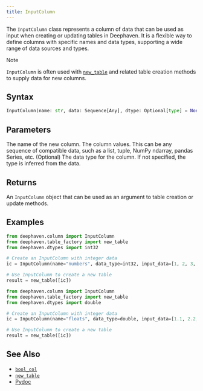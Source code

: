 ```yaml
---
title: InputColumn
---
```


The `InputColumn` class represents a column of data that can be used as input when creating or updating tables in Deephaven. It is a flexible way to define columns with specific names and data types, supporting a wide range of data sources and types.

> [!NOTE]
> `InputColumn` is often used with [`new_table`](./newTable.md) and related table creation methods to supply data for new columns.

## Syntax

```python syntax
InputColumn(name: str, data: Sequence[Any], dtype: Optional[type] = None) -> InputColumn
```

## Parameters

<ParamTable>
<Param name="name" type="str">
The name of the new column.
</Param>
<Param name="data" type="Sequence[Any]">
The column values. This can be any sequence of compatible data, such as a list, tuple, NumPy ndarray, pandas Series, etc.
</Param>
<Param name="dtype" type="Optional[type]">
(Optional) The data type for the column. If not specified, the type is inferred from the data.
</Param>
</ParamTable>

## Returns

An `InputColumn` object that can be used as an argument to table creation or update methods.

## Examples

```python order=result
from deephaven.column import InputColumn
from deephaven.table_factory import new_table
from deephaven.dtypes import int32

# Create an InputColumn with integer data
ic = InputColumn(name="numbers", data_type=int32, input_data=[1, 2, 3, 4, 5])

# Use InputColumn to create a new table
result = new_table([ic])
```

```python order=result
from deephaven.column import InputColumn
from deephaven.table_factory import new_table
from deephaven.dtypes import double

# Create an InputColumn with integer data
ic = InputColumn(name="floats", data_type=double, input_data=[1.1, 2.2, 3.3])

# Use InputColumn to create a new table
result = new_table([ic])
```

## See Also

- [`bool_col`](./boolCol.md)
- [`new_table`](./newTable.md)
- [Pydoc](https://docs.deephaven.io/core/pydoc/code/deephaven.column.html#deephaven.column.InputColumn)
